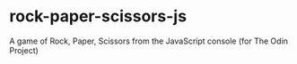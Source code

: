 # rock-paper-scissors-js
A game of Rock, Paper, Scissors from the JavaScript console (for The Odin Project)
